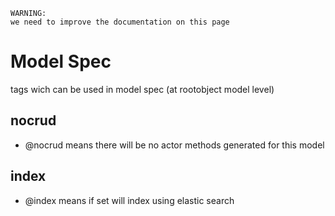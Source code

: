 ~~~~ {.sourceCode .python}
WARNING:
we need to improve the documentation on this page
~~~~

Model Spec
==========

tags wich can be used in model spec (at rootobject model level)

nocrud
------

-   @nocrud means there will be no actor methods generated for this
    model

index
-----

-   @index means if set will index using elastic search

